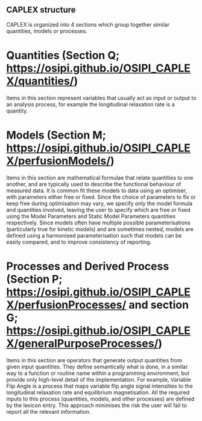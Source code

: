 ## CAPLEX structure

CAPLEX is organized into 4 sections which group together similar quantities, models or processes. 

# Quantities (Section Q; https://osipi.github.io/OSIPI_CAPLEX/quantities/) 
Items in this section represent variables that usually act as input or output to an analysis process, for example the longitudinal relaxation rate is a quantity. 

# Models (Section M; https://osipi.github.io/OSIPI_CAPLEX/perfusionModels/) 
Items in this section are mathematical formulae that relate quantities to one another, and are typically used to describe the functional behaviour of measured data. It is common fit these models to data using an optimiser, with parameters either free or fixed. Since the choice of parameters to fix or keep free during optimisation may vary, we specify only the model formula and quantities involved, leaving the user to specify which are free or fixed using the Model Parameters and Static Model Parameters quantities respectively. Since models often have multiple possible parameterisations (particularly true for kinetic models) and are sometimes nested, models are defined using a harmonised parameterisation such that models can be easily compared, and to improve consistency of reporting.

# Processes and Derived Process (Section P; https://osipi.github.io/OSIPI_CAPLEX/perfusionProcesses/ and section G; https://osipi.github.io/OSIPI_CAPLEX/generalPurposeProcesses/) 
Items in this section are operators that generate output quantities from given input quantities. They define semantically what is done, in a similar way to a function or routine name within a programming environment, but provide only high-level detail of the implementation. For example, Variable Flip Angle is a process that maps variable flip angle signal intensities to the longitudinal relaxation rate and equilibrium magnetisation. All the required inputs to this process (quantities, models, and other processes) are defined by the lexicon entry. This approach minimises the risk the user will fail to report all the relevant information. 

